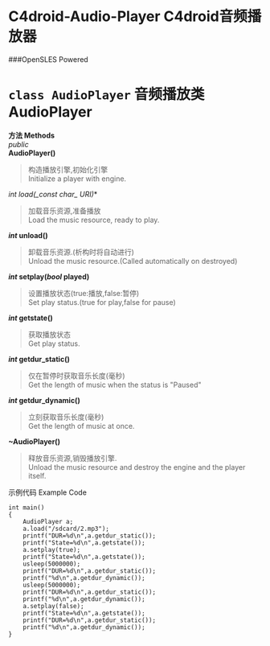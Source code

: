 # C4droid-Audio-Player C4droid音频播放器
###OpenSLES Powered

# ``class AudioPlayer``  音频播放类 AudioPlayer  
**方法 Methods**  
*public*  
**AudioPlayer()**  
>构造播放引擎,初始化引擎  
Initialize a player with engine. 

**_int_ load(_const char*_ URI)**  
>加载音乐资源,准备播放  
Load the music resource, ready to play.  

**_int_ unload()**  
>卸载音乐资源.(析构时将自动进行)  
Unload the music resource.(Called automatically on destroyed)  

**_int_ setplay(_bool_ played)**  
>设置播放状态(true:播放,false:暂停)  
Set play status.(true for play,false for pause)  

**_int_ getstate()**  
>获取播放状态  
Get play status.  

**_int_ getdur_static()**  
>仅在暂停时获取音乐长度(毫秒)  
Get the length of music when the status is "Paused"  

**_int_ getdur_dynamic()**  
>立刻获取音乐长度(毫秒)  
Get the length of music at once.  

**~AudioPlayer()**  
>释放音乐资源,销毁播放引擎.  
Unload the music resource and destroy the engine and the player itself.  


示例代码 Example Code  
```
int main()
{
    AudioPlayer a;
    a.load("/sdcard/2.mp3");
    printf("DUR=%d\n",a.getdur_static());
    printf("State=%d\n",a.getstate());
    a.setplay(true);
    printf("State=%d\n",a.getstate());
    usleep(5000000);
    printf("DUR=%d\n",a.getdur_static());
    printf("%d\n",a.getdur_dynamic());
    usleep(5000000);
    printf("DUR=%d\n",a.getdur_static());
    printf("%d\n",a.getdur_dynamic());
    a.setplay(false);
    printf("State=%d\n",a.getstate());
    printf("DUR=%d\n",a.getdur_static());
    printf("%d\n",a.getdur_dynamic());
}
```
